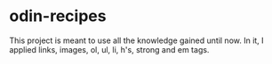 # odin-recipes

This project is meant to use all the knowledge gained until now.
In it, I applied links, images, ol, ul, li, h's, strong and em tags. 